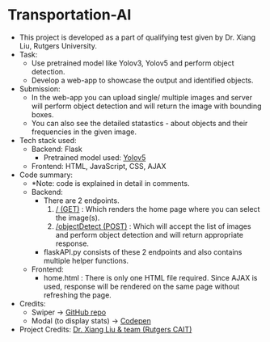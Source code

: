 # Transportation-AI
* This project is developed as a part of qualifying test given by Dr. Xiang Liu, Rutgers University.
* Task:
  * Use pretrained model like Yolov3, Yolov5 and perform object detection. <br>
  * Develop a web-app to showcase the output and identified objects.
* Submission:
  * In the web-app you can upload single/ multiple images and server will perform object detection and will return the image with bounding boxes.
  * You can also see the detailed statastics - about objects and their frequencies in the given image.
* Tech stack used:
  * Backend: Flask
    * Pretrained model used: [Yolov5](https://github.com/ultralytics/yolov5)
  * Frontend: HTML, JavaScript, CSS, AJAX
* Code summary:
  * *Note: code is explained in detail in comments.
  * Backend: 
    * There are 2 endpoints.
      1. [/ (GET)](https://github.com/vraj152/Transportation-AI/blob/1ee85a68aac6bfde123d20ef3856eae54475d8a0/flaskAPI.py#L20) : Which renders the home page where you can select the image(s).
      2. [/objectDetect (POST)](https://github.com/vraj152/Transportation-AI/blob/1ee85a68aac6bfde123d20ef3856eae54475d8a0/flaskAPI.py#L24) : Which will accept the list of images and perform object detection and will return appropriate response.
    * flaskAPI.py consists of these 2 endpoints and also contains multiple helper functions.
  * Frontend:
    * home.html : There is only one HTML file required. Since AJAX is used, response will be rendered on the same page without refreshing the page.
* Credits:
  * Swiper -> [GitHub repo](https://github.com/nolimits4web/Swiper)
  * Modal (to display stats) -> [Codepen](https://codepen.io/edznan/pen/JMJQbr)
* Project Credits: [Dr. Xiang Liu & team (Rutgers CAIT)](https://cait.rutgers.edu/directory/xiang-liu/)
